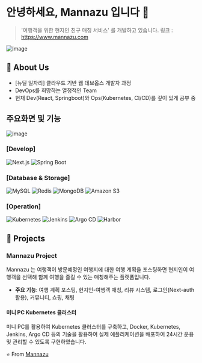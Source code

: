 # 안녕하세요, Mannazu 입니다 👋

> '여행객을 위한 현지인 친구 매칭 서비스' 를 개발하고 있습니다. 링크 : https://www.mannazu.com

![image](https://github.com/mannazo/mannazo/assets/31683152/3ea07bfa-15c0-4068-a7a9-723953809afb)

## 🚀 About Us

- [뉴딜 일자리] 클라우드 기반 웹 데브옵스 개발자 과정
- DevOps를 희망하는 열정적인 Team
- 현재 Dev(React, Springboot)와 Ops(Kubernetes, CI/CD)를 깊이 있게 공부 중

## 주요화면 및 기능
![image](https://github.com/user-attachments/assets/8d3b27ed-6a5a-430d-8d5f-faaa23568243)


### [Develop]
![Next.js](https://img.shields.io/badge/-Next.js-000000?style=flat-square&logo=next.js&logoColor=white)
![Spring Boot](https://img.shields.io/badge/-Spring%20Boot-6DB33F?style=flat-square&logo=spring-boot&logoColor=white)

### [Database & Storage]
![MySQL](https://img.shields.io/badge/-MySQL-4479A1?style=flat-square&logo=mysql&logoColor=white)
![Redis](https://img.shields.io/badge/-Redis-DC382D?style=flat-square&logo=redis&logoColor=white)
![MongoDB](https://img.shields.io/badge/-MongoDB-47A248?style=flat-square&logo=mongodb&logoColor=white)
![Amazon S3](https://img.shields.io/badge/-Amazon%20S3-569A31?style=flat-square&logo=amazon-s3&logoColor=white)

### [Operation]
![Kubernetes](https://img.shields.io/badge/-Kubernetes-326CE5?style=flat-square&logo=kubernetes&logoColor=white)
![Jenkins](https://img.shields.io/badge/-Jenkins-D24939?style=flat-square&logo=jenkins&logoColor=white)
![Argo CD](https://img.shields.io/badge/-Argo%20CD-FC6D26?style=flat-square&logo=argo&logoColor=white)
![Harbor](https://img.shields.io/badge/-Harbor-60B932?style=flat-square&logo=harbor&logoColor=white)


## 🚀 Projects

### Mannazu Project
Mannazu 는 여행객이 방문예정인 여행지에 대한 여행 계획을 포스팅하면 현지인이 여행객을 선택해 함께 여행을 즐길 수 있는 매칭해주는 플랫폼입니다.
- **주요 기능**: 여행 계획 포스팅, 현지인-여행객 매칭, 리뷰 시스템, 로그인(Next-auth 활용), 커뮤니티, 쇼핑, 채팅

#### 미니 PC Kubernetes 클러스터
미니 PC를 활용하여 Kubernetes 클러스터를 구축하고, Docker, Kubernetes, Jenkins, Argo CD 등의 기술을 활용하여 실제 에플리케이션을 배포하여 24시간 운용 및 관리할 수 있도록 구현하였습니다.


⭐️ From [Mannazu](https://www.mannazu.com)
